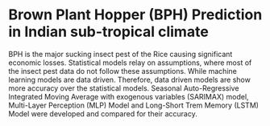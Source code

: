# Brown Plant Hopper (BPH) Prediction in Indian sub-tropical climate
BPH is the major sucking insect pest of the Rice causing significant economic losses.
Statistical models relay on assumptions, where most of the insect pest data do not follow these assumptions.
While machine learning models are data driven.
Therefore, data driven models are show more accuracy over the statistical models.
Seasonal Auto-Regressive Integrated Moving Average with exogenous variables (SARIMAX) model, Multi-Layer Perception (MLP) Model and Long-Short Trem Memory (LSTM) Model were developed and compared for their accuracy.
